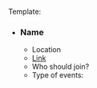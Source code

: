 Template:

- ### Name
  - Location
  - [Link](https://www.google.com/)
  - Who should join?
  - Type of events:

